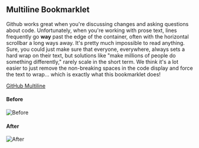 ## Multiline Bookmarklet
Github works great when you're discussing changes and asking questions about code. Unfortunately, when you're working with prose text, lines frequently go **way** past the edge of the container, often with the horizontal scrollbar a long ways away. It's pretty much impossible to read anything. Sure, you could just make sure that everyone, everywhere, always sets a hard wrap on their text, but solutions like "make millions of people do something differently," rarely scale in the short term. We think it's a lot easier to just remove the non-breaking spaces in the code display and force the text to wrap... which is exactly what this bookmarklet does!

<a href='{{multiline_bookmarklet}}'>GitHub Multiline</a>

#### Before
![Before]( http://cl.ly/1q2l3E0S3P102a3q281L/Screen%20Shot%202012-04-26%20at%2014.17.25.png )

#### After
![After]( http://cl.ly/3E1m1Y1o3W18320y0C2x/Screen%20Shot%202012-04-26%20at%2014.21.29.png )

